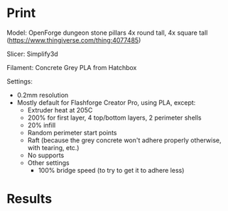 # Print

Model: OpenForge dungeon stone pillars 4x round tall, 4x square tall (https://www.thingiverse.com/thing:4077485)

Slicer: Simplify3d

Filament: Concrete Grey PLA from Hatchbox

Settings:
- 0.2mm resolution
- Mostly default for Flashforge Creator Pro, using PLA, except:
    - Extruder heat at 205C
    - 200% for first layer, 4 top/bottom layers, 2 perimeter shells
    - 20% infill
    - Random perimeter start points
    - Raft (because the grey concrete won't adhere properly otherwise, with tearing, etc.)
    - No supports
    - Other settings
        - 100% bridge speed (to try to get it to adhere less)

# Results

